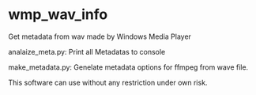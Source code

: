 # wmp_wav_info
Get metadata from wav made by Windows Media Player

analaize_meta.py: Print all Metadatas to console

make_metadata.py: Genelate metadata options for ffmpeg from wave file. 

This software can use without any restriction under own risk.
